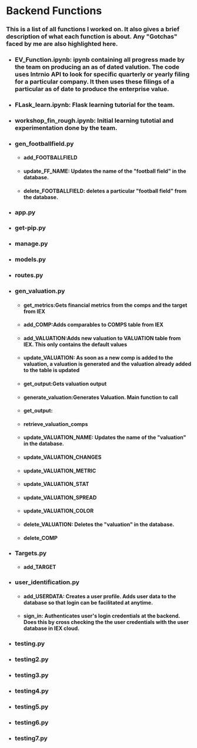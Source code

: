 # Backend Functions
### This is a list of all functions I worked on. It also gives a brief description of what each function is about. Any "Gotchas" faced by me are also highlighted here.  

* ### EV_Function.ipynb: ipynb containing all progress made by the team on producing an as of dated valution. The code uses Intrnio API to look for specific quarterly or yearly filing for a particular company. It then uses these filings of a particular as of date to produce the enterprise value. 
* ### FLask_learn.ipynb: Flask learning tutorial for the team.
* ### workshop_fin_rough.ipynb: Initial learning tutotial and experimentation done by the team. 
* ### gen_footballfield.py
  * #### add_FOOTBALLFIELD
  * #### update_FF_NAME: Updates the name of the "football field" in the database. 
  * #### delete_FOOTBALLFIELD: deletes a particular "football field" from the database.      
* ### app.py
* ### get-pip.py
* ### manage.py
* ### models.py
* ### routes.py
* ### gen_valuation.py 
  * #### get_metrics:Gets financial metrics from the comps and the target from IEX
  * #### add_COMP:Adds comparables to COMPS table from IEX
  * #### add_VALUATION:Adds new valuation to VALUATION table from IEX. This only contains the default values
  * #### update_VALUATION: As soon as a new comp is added to the valuation, a valuation is generated and the valuation already added to the table is updated
  * #### get_output:Gets valuation output
  * #### generate_valuation:Generates Valuation. Main function to call  
  * #### get_output: 
  * #### retrieve_valuation_comps
  * #### update_VALUATION_NAME: Updates the name of the "valuation" in the database.
  * #### update_VALUATION_CHANGES
  * #### update_VALUATION_METRIC
  * #### update_VALUATION_STAT
  * #### update_VALUATION_SPREAD
  * #### update_VALUATION_COLOR
  * #### delete_VALUATION: Deletes the "valuation" in the database.
  * #### delete_COMP
* ### Targets.py
  * #### add_TARGET
* ### user_identification.py
  * #### add_USERDATA: Creates a user profile. Adds user data to the database so that login can be facilitated at anytime. 
  * #### sign_in: Authenticates user's login credentials at the backend. Does this by cross checking the the user credentials with the user database in IEX cloud. 
* ### testing.py
* ### testing2.py
* ### testing3.py
* ### testing4.py
* ### testing5.py
* ### testing6.py
* ### testing7.py
